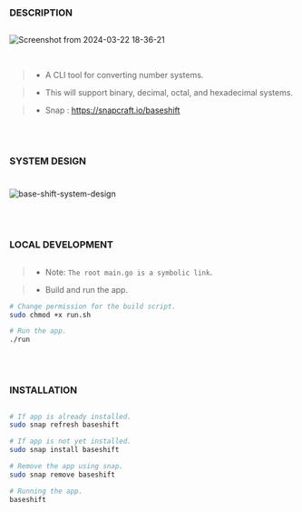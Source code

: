 ### DESCRIPTION
##

![Screenshot from 2024-03-22 18-36-21](https://github.com/kentlouisetonino/baseshift/assets/69438999/eea07703-ef56-4b46-bd24-b281f715b5c7)


<br />

> - A CLI tool for converting number systems.

> - This will support binary, decimal, octal, and hexadecimal systems.

> - Snap : https://snapcraft.io/baseshift

<br />
<br />



### SYSTEM DESIGN
# 

![base-shift-system-design](https://github.com/kentlouisetonino/baseshift/assets/69438999/13c7d142-0186-417d-94fa-192f96fdac0d)

<br />
<br />



### LOCAL DEVELOPMENT
##
> - Note: `The root main.go is a symbolic link`.

> - Build and run the app.

```bash
# Change permission for the build script.
sudo chmod +x run.sh

# Run the app.
./run
```

<br />
<br />



### INSTALLATION
##
```bash
# If app is already installed.
sudo snap refresh baseshift

# If app is not yet installed.
sudo snap install baseshift

# Remove the app using snap.
sudo snap remove baseshift

# Running the app.
baseshift
```
